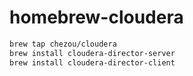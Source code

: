 # homebrew-cloudera

```sh
brew tap chezou/cloudera
brew install cloudera-director-server
brew install cloudera-director-client
```